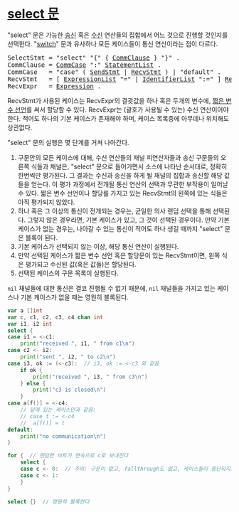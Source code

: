 # [select 문](#select-statements)

"select" 문은 가능한 [송신](/Statements/send_statements.html) 혹은 [수신](/Expressions/receive_operator.html) 연산들의 집합에서 어느 것으로 진행할 것인지를 선택한다. "[switch](/Statements/switch_statements.html)" 문과 유사하나 모든 케이스들이 통신 연산이라는 점이 다르다.

<pre>
<a id="SelectStmt">SelectStmt</a> = "select" "{" { <a href="#CommClause">CommClause</a> } "}" .
<a id="CommClause">CommClause</a> = <a href="#CommCase">CommCase</a> ":" <a href="/Blocks/#StatementList">StatementList</a> .
<a id="CommCase">CommCase</a>   = "case" ( <a href="/Statements/send_statements.html#SendStmt">SendStmt</a> | <a href="#RecvStmt">RecvStmt</a> ) | "default" .
<a id="RecvStmt">RecvStmt</a>   = [ <a href="/Blocks/#ExpressionList">ExpressionList</a> "=" | <a href="/Blocks/#IdentifierList">IdentifierList</a> ":=" ] <a href="#RecvExpr">RecvExpr</a> .
<a id="RecvExpr">RecvExpr</a>   = <a href="/Expressions/operators.html#Expression">Expression</a> .
</pre>

RecvStmt가 사용된 케이스는 RecvExpr의 결괏값을 하나 혹은 두개의 변수에, [짧은 변수 선언](/Declarations%20and%20scope/short_variable_declarations.html)를 써서 할당할 수 있다. RecvExpr는 (괄호가 사용될 수 있는) 수신 연산이어야 한다. 적어도 하나의 기본 케이스가 존재해야 하며, 케이스 목록중에 아무데나 위치해도 상관없다.

"select" 문의 실행은 몇 단계를 거쳐 나아간다.

  1. 구문안의 모든 케이스에 대해, 수신 연산들의 채널 피연산자들과 송신 구문들의 오른쪽 식들과 채널은, "select" 문으로 들어가면서 소스에 나타난 순서대로, 정확히 한번씩만 평가된다. 그 결과는 수신과 송신을 하게 될 채널의 집합과 송신할 해당 값들을 얻는다. 이 평가 과정에서 전개될 통신 연산의 선택과 무관한 부작용이 일어날 수 있다. 짧은 변수 선언이나 할당를 가지고 있는 RecvStmt의 왼쪽에 있는 식들은 아직 평가되지 않았다.
  2. 하나 혹은 그 이상의 통신이 전개되는 경우는, 균일한 의사 랜덤 선택을 통해 선택된다. 그렇지 않은 경우라면, 기본 케이스가 있고, 그 것이 선택된 경우이다. 만약 기본 케이스가 없는 경우는, 나아갈 수 있는 통신이 적어도 하나 생길 때까지 "select" 문은 블록이 된다.
  3. 기본 케이스가 선택되지 않는 이상, 해당 통신 연산이 실행된다.
  4. 만약 선택된 케이스가 짧은 변수 선언 혹은 할당문이 있는 RecvStmt이면, 왼쪽 식은 평가되고 수신된 값(혹은 값들)은 할당된다.
  5. 선택된 케이스의 구문 목록이 실행된다.

`nil` 채널들에 대한 통신은 결코 진행될 수 없기 때문에, `nil` 채널들을 가지고 있는 케이스나 기본 케이스가 없을 때는 영원히 블록된다.

```go
var a []int
var c, c1, c2, c3, c4 chan int
var i1, i2 int
select {
case i1 = <-c1:
    print("received ", i1, " from c1\n")
case c2 <- i2:
    print("sent ", i2, " to c2\n")
case i3, ok := (<-c3):  // i3, ok := <-c3 와 같음
    if ok {
        print("received ", i3, " from c3\n")
    } else {
        print("c3 is closed\n")
    }
case a[f()] = <-c4:
    // 밑에 있는 케이스만과 같음:
    // case t := <-c4
    //  a[f()] = t
default:
    print("no communication\n")
}

for {  // 랜덤한 비트가 연속으로 c로 보내진다
    select {
    case c <- 0:  // 주의: 구문이 없고, fallthrough도 없고, 케이스들이 중단되지도 않는다
    case c <- 1:
    }
}

select {}  // 영원히 블록한다
```
